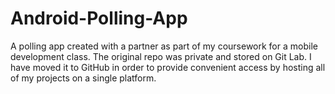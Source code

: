 # Android-Polling-App
A polling app created with a partner as part of my coursework for a mobile development class. The original repo was private and stored on Git Lab.  I have moved it to GitHub in order to provide convenient access by hosting all of my projects on a single platform. 
